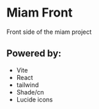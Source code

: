 # Miam Front

Front side of the miam project

## Powered by:

- Vite
- React
- tailwind
- Shade/cn
- Lucide icons

